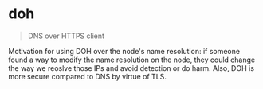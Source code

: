 # doh

> DNS over HTTPS client

Motivation for using DOH over the node's name resolution: if someone found a way to modify the name resolution on the node, they could change the way we reoslve those IPs and avoid detection or do harm. Also, DOH is more secure compared to DNS by virtue of TLS.